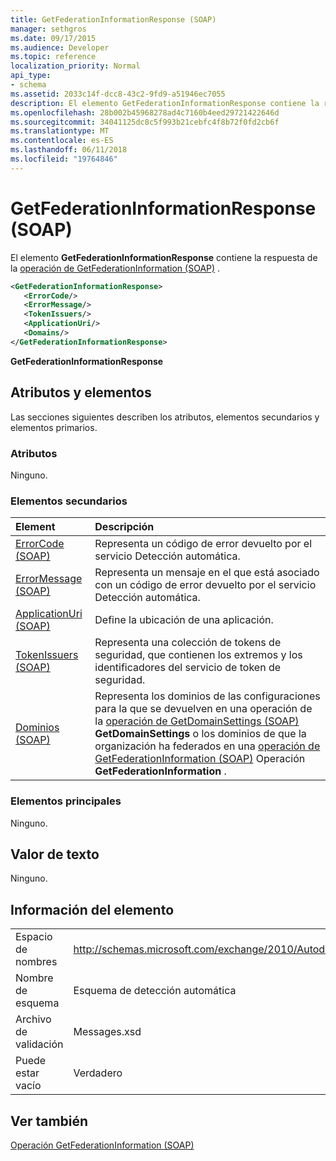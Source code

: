 ```yaml
---
title: GetFederationInformationResponse (SOAP)
manager: sethgros
ms.date: 09/17/2015
ms.audience: Developer
ms.topic: reference
localization_priority: Normal
api_type:
- schema
ms.assetid: 2033c14f-dcc8-43c2-9fd9-a51946ec7055
description: El elemento GetFederationInformationResponse contiene la respuesta de la operación (SOAP) GetFederationInformation.
ms.openlocfilehash: 28b002b45968278ad4c7160b4eed29721422646d
ms.sourcegitcommit: 34041125dc8c5f993b21cebfc4f8b72f0fd2cb6f
ms.translationtype: MT
ms.contentlocale: es-ES
ms.lasthandoff: 06/11/2018
ms.locfileid: "19764846"
---
```

# <a name="getfederationinformationresponse-soap"></a>GetFederationInformationResponse (SOAP)

El elemento **GetFederationInformationResponse** contiene la respuesta de la [operación de GetFederationInformation (SOAP)](getfederationinformation-operation-soap.md) . 
  
```XML
<GetFederationInformationResponse>
   <ErrorCode/>
   <ErrorMessage/>
   <TokenIssuers/>
   <ApplicationUri/>
   <Domains/>
</GetFederationInformationResponse>
```

 **GetFederationInformationResponse**
## <a name="attributes-and-elements"></a>Atributos y elementos

Las secciones siguientes describen los atributos, elementos secundarios y elementos primarios.
  
### <a name="attributes"></a>Atributos

Ninguno.
  
### <a name="child-elements"></a>Elementos secundarios

|**Element**|**Descripción**|
|:-----|:-----|
|[ErrorCode (SOAP)](errorcode-soap.md) <br/> |Representa un código de error devuelto por el servicio Detección automática.  <br/> |
|[ErrorMessage (SOAP)](errormessage-soap.md) <br/> |Representa un mensaje en el que está asociado con un código de error devuelto por el servicio Detección automática.  <br/> |
|[ApplicationUri (SOAP)](applicationuri-soap.md) <br/> |Define la ubicación de una aplicación.  <br/> |
|[TokenIssuers (SOAP)](tokenissuers-soap.md) <br/> |Representa una colección de tokens de seguridad, que contienen los extremos y los identificadores del servicio de token de seguridad.  <br/> |
|[Dominios (SOAP)](domains-soap.md) <br/> |Representa los dominios de las configuraciones para la que se devuelven en una operación de la [operación de GetDomainSettings (SOAP)](getdomainsettings-operation-soap.md) **GetDomainSettings** o los dominios de que la organización ha federados en una [operación de GetFederationInformation (SOAP)](getfederationinformation-operation-soap.md) Operación **GetFederationInformation** .  <br/> |
   
### <a name="parent-elements"></a>Elementos principales

Ninguno.
  
## <a name="text-value"></a>Valor de texto

Ninguno.
  
## <a name="element-information"></a>Información del elemento

|||
|:-----|:-----|
|Espacio de nombres  <br/> |http://schemas.microsoft.com/exchange/2010/Autodiscover  <br/> |
|Nombre de esquema  <br/> |Esquema de detección automática  <br/> |
|Archivo de validación  <br/> |Messages.xsd  <br/> |
|Puede estar vacío  <br/> |Verdadero  <br/> |
   
## <a name="see-also"></a>Ver también



[Operación GetFederationInformation (SOAP)](getfederationinformation-operation-soap.md)

